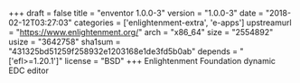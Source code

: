 +++
draft = false
title = "enventor 1.0.0-3"
version = "1.0.0-3"
date = "2018-02-12T03:27:03"
categories = ['enlightenment-extra', 'e-apps']
upstreamurl = "https://www.enlightenment.org/"
arch = "x86_64"
size = "2554892"
usize = "3642758"
sha1sum = "431325bd51259f258932e1203168e1de3fd5b0ab"
depends = "['efl>=1.20.1']"
license = "BSD"
+++
Enlightenment Foundation dynamic EDC editor